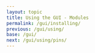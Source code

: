 ```yaml
---
layout: topic
title: Using the GUI - Modules
permalink: /gui/installing/
previous: /gui/using/
base: /gui/
next: /gui/using/pins/
---
```

